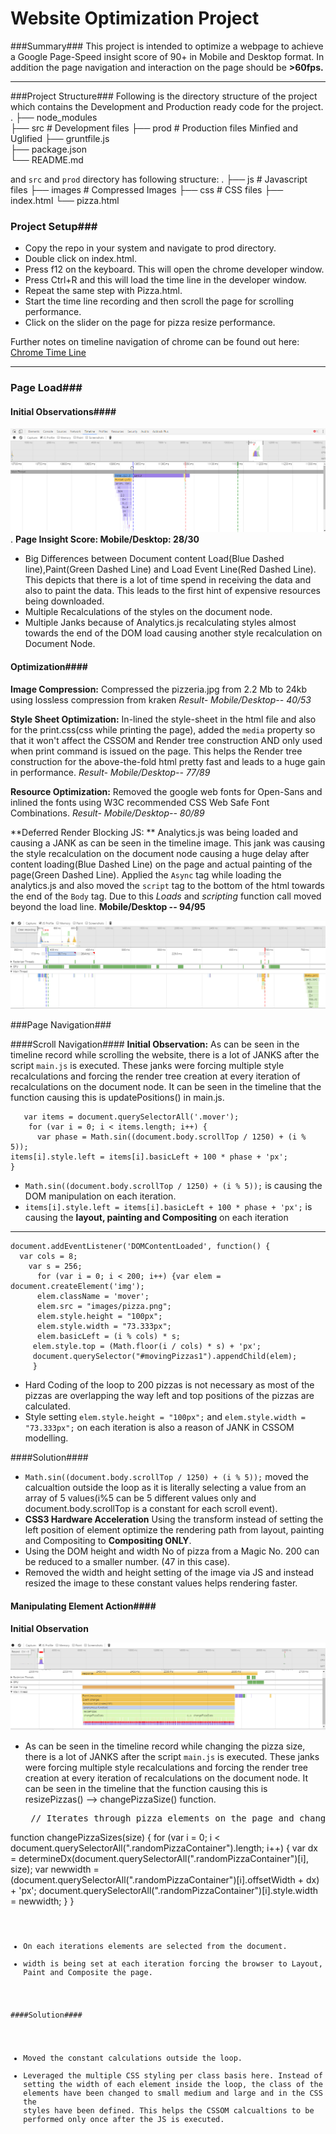 Website Optimization Project
========================

###Summary###
  This project is intended to optimize a webpage to achieve a Google Page-Speed  insight score of 90+ in Mobile and Desktop format. In addition the page navigation and interaction on the page should be  **>60fps.**


----------

###Project Structure###
 Following is the directory structure of the project which contains the Development and Production ready code for the project.
    .
    ├── node_modules                   
    ├── src                      # Development files
    ├── prod                     # Production files Minfied and Uglified
    ├── gruntfile.js             
    ├── package.json             
    └── README.md

and `src` and `prod` directory has following structure:
	.
    ├── js                      # Javascript files
    ├── images                  # Compressed Images
    ├── css             		# CSS files
    ├──	index.html
    └── pizza.html
	
### Project Setup###

 - Copy the repo in your system and navigate to prod directory. 
 - Double click on index.html.
 - Press f12 on the keyboard. This will open the chrome developer window.
 - Press Ctrl+R and this will load the time line in the developer window.
 - Repeat the same step with Pizza.html.
 - Start the time line recording and then scroll the page for scrolling performance.
 - Click on the slider on the page for pizza resize performance.

Further notes on timeline navigation of chrome can be found out here: [Chrome Time Line](https://developer.chrome.com/devtools/docs/timeline)

----------
### Page Load###

#### Initial Observations####
![Page Load Results](/frontend-nanodegree-mobile-portfolio-master/data/InitialTimeLine.PNG). 
**Page Insight Score: Mobile/Desktop: 28/30**

 - Big Differences between Document content Load(Blue Dashed line),Paint(Green Dashed Line) and Load Event Line(Red Dashed Line).
This depicts that there is a lot of time spend in receiving the data and also to paint the data. This leads to the first hint of expensive resources being downloaded.
 - Multiple Recalculations of the styles on the document node.
 - Multiple Janks because of Analytics.js recalculating styles almost towards the end of the DOM load causing another style recalculation on Document Node.
 
#### Optimization####
**Image Compression:** Compressed the pizzeria.jpg from 2.2 Mb to 24kb using lossless compression from kraken
*Result- Mobile/Desktop-- 40/53*

**Style Sheet Optimization:** In-lined the style-sheet in the html file and also for the print.css(css while printing the page), added the `media` property so that it won't affect the CSSOM and Render tree construction AND only used when print command is issued on the page. This helps the Render tree construction for the above-the-fold html pretty fast and leads to a huge gain in performance.
*Result- Mobile/Desktop-- 77/89*

**Resource Optimization:** Removed the google web fonts for Open-Sans and inlined the fonts using W3C recommended CSS Web Safe Font Combinations.
*Result- Mobile/Desktop-- 80/89*

**Deferred Render Blocking JS: ** Analytics.js was being loaded and causing a JANK as can be seen in the timeline image. This jank was causing the style recalculation on the document node causing a huge delay after content loading(Blue Dashed Line) on the page and actual painting of the page(Green Dashed Line). Applied the `Async` tag while loading the analytics.js and also moved the `script` tag to the bottom of the html towards the end of the `Body` tag. Due to this *Loads* and *scripting* function call moved beyond the load line.
**Mobile/Desktop -- 94/95**

![Post Optimization Results](/frontend-nanodegree-mobile-portfolio-master/data/CompleteDefferedJS.PNG)


###Page Navigation###

####Scroll Navigation####
**Initial Observation:** As can be seen in the timeline record while scrolling the website, there is a lot of JANKS after the script `main.js` is executed. These janks were forcing multiple style recalculations and forcing the render tree creation at every iteration of recalculations on the document node.  It can be seen in the timeline that the function causing this is updatePositions() in main.js. 

	   var items = document.querySelectorAll('.mover');
		for (var i = 0; i < items.length; i++) {
		  var phase = Math.sin((document.body.scrollTop / 1250) + (i % 5));
    items[i].style.left = items[i].basicLeft + 100 * phase + 'px';
    }

 - `Math.sin((document.body.scrollTop / 1250) + (i % 5));`  is causing the DOM manipulation on each iteration.
 - `items[i].style.left = items[i].basicLeft + 100 * phase + 'px';` is causing the **layout, painting and Compositing** on each iteration


----------

    document.addEventListener('DOMContentLoaded', function() {
      var cols = 8;
        var s = 256;
          for (var i = 0; i < 200; i++) {var elem = document.createElement('img');
          elem.className = 'mover';
		  elem.src = "images/pizza.png";
	      elem.style.height = "100px";
		  elem.style.width = "73.333px";
		  elem.basicLeft = (i % cols) * s;
	     elem.style.top = (Math.floor(i / cols) * s) + 'px';
	     document.querySelector("#movingPizzas1").appendChild(elem);
	     }

 - Hard Coding of the loop to 200 pizzas is not necessary as most of the pizzas are overlapping the way left and top positions of the pizzas are calculated.
 - Style setting  `elem.style.height = "100px";` and 		  `elem.style.width = "73.333px";` on each iteration is also a reason of JANK in CSSOM modelling.

####Solution####

 - `Math.sin((document.body.scrollTop / 1250) + (i % 5));` moved the calcualtion outside the loop as it is literally selecting a value from an array of 5 values(i%5 can be 5 different values only and  document.body.scrollTop is a constant for each scroll event).
 - **CSS3 Hardware Acceleration** Using the transform instead of setting the left position of element optimize the rendering path from layout, painting and Compositing to **Compositing ONLY**.
 - Using the DOM height and width No of pizza from a Magic No. 200 can be reduced to a smaller number. (47 in this case).
 - Removed the width and height setting of the image via JS and instead resized the image to these constant values helps rendering faster.

#### Manipulating Element Action####

**Initial Observation** 

![Initial Pizza Resize Timeline](/frontend-nanodegree-mobile-portfolio-master/data/1-InitialChangePizza.PNG)

 - As can be seen in the timeline record while changing the pizza size, there is a lot of JANKS after the script `main.js`  is executed. These janks were forcing multiple style recalculations and forcing the render tree creation at every iteration of recalculations on the document node.  It can be seen in the timeline that the function causing this is resizePizzas() --> changePizzaSize() function. 
 
 

     <pre> // Iterates through pizza elements on the page and changes their widths
  function changePizzaSizes(size) {
    for (var i = 0; i < document.querySelectorAll(".randomPizzaContainer").length; i++) {
      var dx = determineDx(document.querySelectorAll(".randomPizzaContainer")[i], size);
      var newwidth = (document.querySelectorAll(".randomPizzaContainer")[i].offsetWidth + dx) + 'px';
      document.querySelectorAll(".randomPizzaContainer")[i].style.width = newwidth;
    }
  } <code>
      
 - On each iterations elements are selected from the document.
 - width is being set at each iteration forcing the browser to Layout, Paint and Composite the page.
 
 ####Solution####
 
 - Moved the constant calculations outside the loop.
 - Leveraged the multiple CSS styling per class basis here. Instead of setting the width of each element inside the loop, the class of the elements have been changed  to small medium and large and in the CSS the styles have been defined. This helps the CSSOM calcualtions to be performed only once after the JS is executed.

